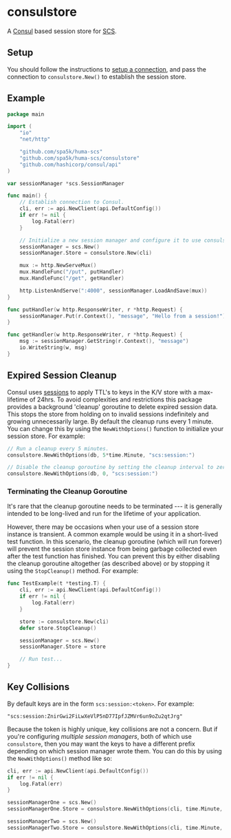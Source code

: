 # consulstore

A [Consul](https://github.com/hashicorp/consul) based session store for [SCS](https://github.com/spa5k/huma-scs).

## Setup

You should follow the instructions to [setup a connection](https://github.com/hashicorp/consul/tree/main/api#usage), and pass the connection to `consulstore.New()` to establish the session store.

## Example

```go
package main

import (
	"io"
	"net/http"

	"github.com/spa5k/huma-scs"
	"github.com/spa5k/huma-scs/consulstore"
	"github.com/hashicorp/consul/api"
)

var sessionManager *scs.SessionManager

func main() {
	// Establish connection to Consul.
	cli, err := api.NewClient(api.DefaultConfig())
	if err != nil {
		log.Fatal(err)
	}

	// Initialize a new session manager and configure it to use consulstore as the session store.
	sessionManager = scs.New()
	sessionManager.Store = consulstore.New(cli)

	mux := http.NewServeMux()
	mux.HandleFunc("/put", putHandler)
	mux.HandleFunc("/get", getHandler)

	http.ListenAndServe(":4000", sessionManager.LoadAndSave(mux))
}

func putHandler(w http.ResponseWriter, r *http.Request) {
	sessionManager.Put(r.Context(), "message", "Hello from a session!")
}

func getHandler(w http.ResponseWriter, r *http.Request) {
	msg := sessionManager.GetString(r.Context(), "message")
	io.WriteString(w, msg)
}
```

## Expired Session Cleanup

Consul uses [sessions](https://www.consul.io/api/session#ttl) to apply TTL's to keys in the K/V store with a max-lifetime of 24hrs.
To avoid complexities and restrictions this package provides a background 'cleanup' goroutine to delete expired session data. This stops the store from holding on to invalid sessions indefinitely and growing unnecessarily large. By default the cleanup runs every 1 minute. You can change this by using the `NewWithOptions()` function to initialize your session store. For example:

```go
// Run a cleanup every 5 minutes.
consulstore.NewWithOptions(db, 5*time.Minute, "scs:session:")

// Disable the cleanup goroutine by setting the cleanup interval to zero.
consulstore.NewWithOptions(db, 0, "scs:session:")
```

### Terminating the Cleanup Goroutine

It's rare that the cleanup goroutine needs to be terminated --- it is generally intended to be long-lived and run for the lifetime of your application.

However, there may be occasions when your use of a session store instance is transient. A common example would be using it in a short-lived test function. In this scenario, the cleanup goroutine (which will run forever) will prevent the session store instance from being garbage collected even after the test function has finished. You can prevent this by either disabling the cleanup goroutine altogether (as described above) or by stopping it using the `StopCleanup()` method. For example:

```go
func TestExample(t *testing.T) {
	cli, err := api.NewClient(api.DefaultConfig())
	if err != nil {
		log.Fatal(err)
	}

	store := consulstore.New(cli)
	defer store.StopCleanup()

	sessionManager = scs.New()
	sessionManager.Store = store

	// Run test...
}
```

## Key Collisions

By default keys are in the form `scs:session:<token>`. For example:

```
"scs:session:ZnirGwi2FiLwXeVlP5nD77IpfJZMVr6un9oZu2qtJrg"
```

Because the token is highly unique, key collisions are not a concern. But if you're configuring *multiple session managers*, both of which use `consulstore`, then you may want the keys to have a different prefix depending on which session manager wrote them. You can do this by using the `NewWithOptions()` method like so:

```go
cli, err := api.NewClient(api.DefaultConfig())
if err != nil {
	log.Fatal(err)
}

sessionManagerOne = scs.New()
sessionManagerOne.Store = consulstore.NewWithOptions(cli, time.Minute, "scs:session:1:")

sessionManagerTwo = scs.New()
sessionManagerTwo.Store = consulstore.NewWithOptions(cli, time.Minute, "scs:session:2:")
```
